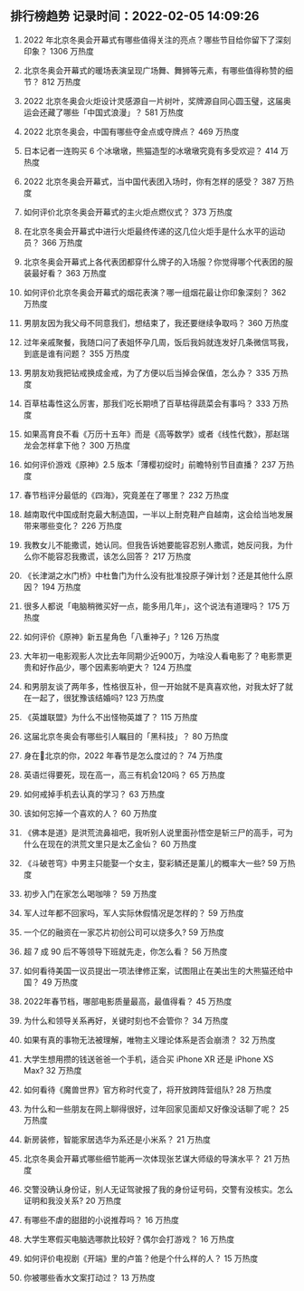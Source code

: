
## 排行榜趋势 记录时间：2022-02-05 14:09:26
  
  1. 2022 年北京冬奥会开幕式有哪些值得关注的亮点？哪些节目给你留下了深刻印象？ 1306 万热度
    
  2. 北京冬奥会开幕式的暖场表演呈现广场舞、舞狮等元素，有哪些值得称赞的细节？ 812 万热度
    
  3. 2022 北京冬奥会火炬设计灵感源自一片树叶，奖牌源自同心圆玉璧，这届奥运会还藏了哪些「中国式浪漫」？ 581 万热度
    
  4. 2022 北京冬奥会，中国有哪些夺金点或夺牌点？ 469 万热度
    
  5. 日本记者一连购买 6 个冰墩墩，熊猫造型的冰墩墩究竟有多受欢迎？ 414 万热度
    
  6. 2022 北京冬奥会开幕式，当中国代表团入场时，你有怎样的感受？ 387 万热度
    
  7. 如何评价北京冬奥会开幕式的主火炬点燃仪式？ 373 万热度
    
  8. 在北京冬奥会开幕式中进行火炬最终传递的这几位火炬手是什么水平的运动员？ 366 万热度
    
  9. 北京冬奥会开幕式上各代表团都穿什么牌子的入场服？你觉得哪个代表团的服装最好看？ 363 万热度
    
  10. 如何评价北京冬奥会开幕式的烟花表演？哪一组烟花最让你印象深刻？ 362 万热度
    
  11. 男朋友因为我父母不同意我们，想结束了，我还要继续争取吗？ 360 万热度
    
  12. 过年亲戚聚餐，我随口问了表姐怀孕几周，饭后我妈就连发好几条微信骂我，到底是谁有问题？ 355 万热度
    
  13. 男朋友劝我把钻戒换成金戒，为了方便以后当掉会保值，怎么办？ 335 万热度
    
  14. 百草枯毒性这么厉害，那我们吃长期喷了百草枯得蔬菜会有事吗？ 333 万热度
    
  15. 如果高育良不看《万历十五年》而是《高等数学》或者《线性代数》，那赵瑞龙会怎样拿下他？ 300 万热度
    
  16. 如何评价游戏《原神》2.5 版本「薄樱初绽时」前瞻特别节目直播？ 237 万热度
    
  17. 春节档评分最低的《四海》，究竟差在了哪里？ 232 万热度
    
  18. 越南取代中国成耐克最大制造国，一半以上耐克鞋产自越南，这会给当地发展带来哪些变化？ 226 万热度
    
  19. 我教女儿不能撒谎，她认同。但我告诉她要能容忍别人撒谎，她反问我，为什么你不能容忍我撒谎，该怎么回答？ 217 万热度
    
  20. 《长津湖之水门桥》中杜鲁门为什么没有批准投原子弹计划？还是其他什么原因？ 194 万热度
    
  21. 很多人都说「电脑稍微买好一点，能多用几年」，这个说法有道理吗？ 175 万热度
    
  22. 如何评价《原神》新五星角色「八重神子」? 126 万热度
    
  23. 大年初一电影观影人次比去年同期少近900万，为啥没人看电影了？电影票更贵和好作品少，哪个因素影响更大？ 124 万热度
    
  24. 和男朋友谈了两年多，性格很互补，但一开始就不是真喜欢他，对我太好了就在一起了，很犹豫该结婚吗? 123 万热度
    
  25. 《英雄联盟》为什么不出怪物英雄了？ 115 万热度
    
  26. 这届北京冬奥会有哪些引人瞩目的「黑科技」？ 80 万热度
    
  27. 身在北京的你，2022 年春节是怎么度过的？ 74 万热度
    
  28. 英语烂得要死，现在高一，高三有机会120吗？ 65 万热度
    
  29. 如何戒掉手机去认真的学习？ 63 万热度
    
  30. 该如何忘掉一个喜欢的人？ 60 万热度
    
  31. 《佛本是道》是洪荒流鼻祖吧，我听别人说里面孙悟空是斩三尸的高手，可为什么在现在的洪荒文里只是太乙金仙？ 60 万热度
    
  32. 《斗破苍穹》中男主只能娶一个女主，娶彩鳞还是薰儿的概率大一些? 59 万热度
    
  33. 初步入门在家怎么喝咖啡？ 59 万热度
    
  34. 军人过年都不回家吗，军人实际休假情况是怎样的？ 59 万热度
    
  35. 一个亿的融资在一家芯片初创公司可以烧多久? 59 万热度
    
  36. 超 7 成 90 后不等领导下班就先走，你怎么看？ 56 万热度
    
  37. 如何看待美国一议员提出一项法律修正案，试图阻止在美出生的大熊猫还给中国？ 49 万热度
    
  38. 2022年春节档，哪部电影质量最高，最值得看？ 45 万热度
    
  39. 为什么和领导关系再好，关键时刻也不会管你？ 34 万热度
    
  40. 如果有真的事物无法被理解，唯物主义理论体系是否会崩溃？ 32 万热度
    
  41. 大学生想用攒的钱送爸爸一个手机，适合买 iPhone XR 还是 iPhone XS Max? 32 万热度
    
  42. 如何看待《魔兽世界》官方称时代变了，将开放跨阵营组队? 28 万热度
    
  43. 为什么和一些朋友在网上聊得很好，过年回家见面却又好像没话聊了呢？ 25 万热度
    
  44. 新房装修，智能家居选华为系还是小米系？ 21 万热度
    
  45. 北京冬奥会开幕式哪些细节能再一次体现张艺谋大师级的导演水平？ 21 万热度
    
  46. 交警没确认身份证，别人无证驾驶报了我的身份证号码，交警有没核实。怎么证明和我没关系? 20 万热度
    
  47. 有哪些不虐的甜甜的小说推荐吗？ 16 万热度
    
  48. 大学生寒假买电脑选哪款比较好？偶尔会打游戏？ 16 万热度
    
  49. 如何评价电视剧《开端》里的卢笛？他是个什么样的人？ 15 万热度
    
  50. 你被哪些香水文案打动过？ 13 万热度
    